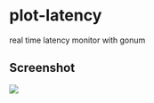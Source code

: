 # plot-latency

real time latency monitor with gonum

## Screenshot

![](http://oonvtay51.bkt.clouddn.com/ezgif.com-video-to-gif%20%281%29.gif)
